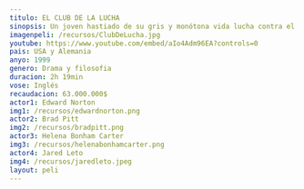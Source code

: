 ```yaml
---
titulo: EL CLUB DE LA LUCHA
sinopsis: Un joven hastiado de su gris y monótona vida lucha contra el insomnio. En un viaje en avión conoce a un carismático vendedor de jabón que sostiene una teoría muy particular. El perfeccionismo es cosa de gentes débiles; sólo la autodestrucción hace que la vida merezca la pena. Ambos deciden entonces fundar un club secreto de lucha, donde poder descargar sus frustraciones y su ira, que tendrá un éxito arrollador.
imagenpeli: /recursos/ClubDeLucha.jpg
youtube: https://www.youtube.com/embed/aIo4Adm96EA?controls=0
pais: USA y Alemania
anyo: 1999
genero: Drama y filosofia
duracion: 2h 19min
vose: Inglés
recaudacion: 63.000.000$
actor1: Edward Norton
img1: /recursos/edwardnorton.png
actor2: Brad Pitt
img2: /recursos/bradpitt.png
actor3: Helena Bonham Carter
img3: /recursos/helenabonhamcarter.png
actor4: Jared Leto
img4: /recursos/jaredleto.jpeg
layout: peli
---
```

